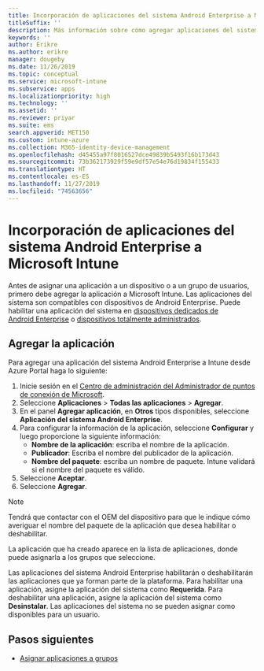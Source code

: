 ```yaml
---
title: Incorporación de aplicaciones del sistema Android Enterprise a Microsoft Intune
titleSuffix: ''
description: Más información sobre cómo agregar aplicaciones del sistema Android Enterprise a Microsoft Intune.
keywords: ''
author: Erikre
ms.author: erikre
manager: dougeby
ms.date: 11/26/2019
ms.topic: conceptual
ms.service: microsoft-intune
ms.subservice: apps
ms.localizationpriority: high
ms.technology: ''
ms.assetid: ''
ms.reviewer: priyar
ms.suite: ems
search.appverid: MET150
ms.custom: intune-azure
ms.collection: M365-identity-device-management
ms.openlocfilehash: d45455a97f8016527dce49839b5493f16b173d43
ms.sourcegitcommit: 73b362173929f59e9df57e54e76d19834f155433
ms.translationtype: HT
ms.contentlocale: es-ES
ms.lasthandoff: 11/27/2019
ms.locfileid: "74563656"
---
```

# <a name="add-android-enterprise-system-apps-to-microsoft-intune"></a>Incorporación de aplicaciones del sistema Android Enterprise a Microsoft Intune

Antes de asignar una aplicación a un dispositivo o a un grupo de usuarios, primero debe agregar la aplicación a Microsoft Intune. Las aplicaciones del sistema son compatibles con dispositivos de Android Enterprise. Puede habilitar una aplicación del sistema en [dispositivos dedicados de Android Enterprise](../enrollment/android-kiosk-enroll.md) o [dispositivos totalmente administrados](../enrollment/android-fully-managed-enroll.md).

## <a name="add-the-app"></a>Agregar la aplicación

Para agregar una aplicación del sistema Android Enterprise a Intune desde Azure Portal haga lo siguiente:

1. Inicie sesión en el [Centro de administración del Administrador de puntos de conexión de Microsoft](https://go.microsoft.com/fwlink/?linkid=2109431).
2. Seleccione **Aplicaciones** > **Todas las aplicaciones** > **Agregar**.
3. En el panel **Agregar aplicación**, en **Otros** tipos disponibles, seleccione **Aplicación del sistema Android Enterprise**.
4. Para configurar la información de la aplicación, seleccione **Configurar** y luego proporcione la siguiente información:
    - **Nombre de la aplicación**: escriba el nombre de la aplicación.
    - **Publicador**: Escriba el nombre del publicador de la aplicación.  
    - **Nombre del paquete**: escriba un nombre de paquete. Intune validará si el nombre del paquete es válido.
5. Seleccione **Aceptar**.
6. Seleccione **Agregar**.

> [!NOTE]
> Tendrá que contactar con el OEM del dispositivo para que le indique cómo averiguar el nombre del paquete de la aplicación que desea habilitar o deshabilitar.

La aplicación que ha creado aparece en la lista de aplicaciones, donde puede asignarla a los grupos que seleccione. 

Las aplicaciones del sistema Android Enterprise habilitarán o deshabilitarán las aplicaciones que ya forman parte de la plataforma. Para habilitar una aplicación, asigne la aplicación del sistema como **Requerida**. Para deshabilitar una aplicación, asigne la aplicación del sistema como **Desinstalar**. Las aplicaciones del sistema no se pueden asignar como disponibles para un usuario.


## <a name="next-steps"></a>Pasos siguientes

- [Asignar aplicaciones a grupos](apps-deploy.md)
